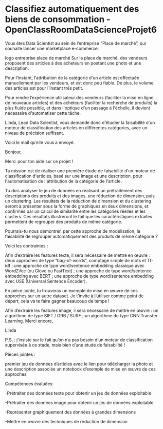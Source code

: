 # Classifiez automatiquement des biens de consommation - OpenClassRoomDataScienceProjet6

Vous êtes Data Scientist au sein de l’entreprise "Place de marché”, qui souhaite lancer une marketplace e-commerce.

logo entreprise place de marché
Sur la place de marché, des vendeurs proposent des articles à des acheteurs en postant une photo et une description.

Pour l'instant, l'attribution de la catégorie d'un article est effectuée manuellement par les vendeurs, et est donc peu fiable. De plus, le volume des articles est pour l’instant très petit.

Pour rendre l’expérience utilisateur des vendeurs (faciliter la mise en ligne de nouveaux articles) et des acheteurs (faciliter la recherche de produits) la plus fluide possible, et dans l'optique d'un passage à l'échelle, il devient nécessaire d'automatiser cette tâche.

Linda, Lead Data Scientist, vous demande donc d'étudier la faisabilité d'un moteur de classification des articles en différentes catégories, avec un niveau de précision suffisant.

Voici le mail qu’elle vous a envoyé.

 

Bonjour, 

Merci pour ton aide sur ce projet !

Ta mission est de réaliser une première étude de faisabilité d'un moteur de classification d'articles, basé sur une image et une description, pour l'automatisation de l'attribution de la catégorie de l'article.

Tu dois analyser le jeu de données en réalisant un prétraitement des descriptions des produits et des images, une réduction de dimension, puis un clustering. Les résultats de la réduction de dimension et du clustering seront à présenter sous la forme de graphiques en deux dimensions, et confirmés par un calcul de similarité entre les catégories réelles et les clusters. Ces résultats illustreront le fait que les caractéristiques extraites permettent de regrouper des produits de même catégorie.

Pourrais-tu nous démontrer, par cette approche de modélisation, la faisabilité de regrouper automatiquement des produits de même catégorie ?

Voici les contraintes : 

Afin d’extraire les features texte, il sera nécessaire de mettre en œuvre : 
deux approches de type “bag-of-words”, comptage simple de mots et Tf-idf ;
une approche de type word/sentence embedding classique avec Word2Vec (ou Glove ou FastText) ;
une approche de type word/sentence embedding avec BERT ;
une approche de type word/sentence embedding avec USE (Universal Sentence Encoder). 
 

En pièce jointe, tu trouveras un exemple de mise en œuvre de ces approches sur un autre dataset. Je t’invite à l’utiliser comme point de départ, cela va te faire gagner beaucoup de temps !

Afin d’extraire les features image, il sera nécessaire de mettre en œuvre :
un algorithme de type SIFT / ORB / SURF ;
un algorithme de type CNN Transfer Learning.
Merci encore, 

Linda

P.S. : j’insiste sur le fait qu’on n’a pas besoin d’un moteur de classification supervisée à ce stade, mais bien d’une étude de faisabilité !

Pièces jointes : 

premier jeu de données d’articles avec le lien pour télécharger la photo et une description associée
un notebook d’exemple de mise en œuvre de ces approches


Compétences évaluées:

-Prétraiter des données texte pour obtenir un jeu de données exploitable

-Prétraiter des données image pour obtenir un jeu de données exploitable

-Représenter graphiquement des données à grandes dimensions

-Mettre en œuvre des techniques de réduction de dimension
